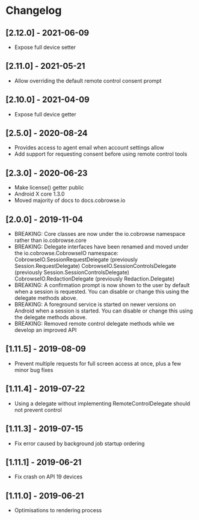 # Changelog

## [2.12.0] - 2021-06-09
- Expose full device setter

## [2.11.0] - 2021-05-21
- Allow overriding the default remote control consent prompt

## [2.10.0] - 2021-04-09
- Expose full device getter

## [2.5.0] - 2020-08-24
- Provides access to agent email when account settings allow
- Add support for requesting consent before using remote control tools

## [2.3.0] - 2020-06-23
- Make license() getter public
- Android X core 1.3.0
- Moved majority of docs to docs.cobrowse.io

## [2.0.0] - 2019-11-04
- BREAKING: Core classes are now under the io.cobrowse namespace rather than io.cobrowse.core
- BREAKING: Delegate interfaces have been renamed and moved under the io.cobrowse.CobrowseIO namespace:
            CobrowseIO.SessionRequestDelegate   (previously Session.RequestDelegate)
            CobrowseIO.SessionControlsDelegate  (previously Session.SessionControlsDelegate)
            CobrowseIO.RedactionDelegate        (previously Redaction.Delegate)
- BREAKING: A confirmation prompt is now shown to the user by default when a session is requested.
            You can disable or change this using the delegate methods above.
- BREAKING: A foreground service is started on newer versions on Android when a session is started.
            You can disable or change this using the delegate methods above.
- BREAKING: Removed remote control delegate methods while we develop an improved API

## [1.11.5] - 2019-08-09
- Prevent multiple requests for full screen access at once, plus a few minor bug fixes

## [1.11.4] - 2019-07-22
- Using a delegate without implementing RemoteControlDelegate should not prevent control

## [1.11.3] - 2019-07-15
- Fix error caused by background job startup ordering

## [1.11.1] - 2019-06-21
- Fix crash on API 19 devices

## [1.11.0] - 2019-06-21
- Optimisations to rendering process
